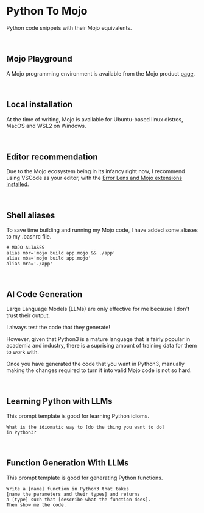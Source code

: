 <br>

# Python To Mojo

Python code snippets with their Mojo equivalents.

<br>

## Mojo Playground

A Mojo programming environment is available from the Mojo product [page](https://www.modular.com/mojo).

<br>

## Local installation

At the time of writing, Mojo is available for Ubuntu-based linux distros, MacOS and WSL2 on Windows.

<br>

## Editor recommendation

Due to the Mojo ecosystem being in its infancy right now, I recommend using VSCode as your editor, with the [Error Lens and Mojo extensions installed](https://youtu.be/KYEAiTBbNT8?si=_jTQnoe3cj3ViLYB).

<br>

## Shell aliases

To save time building and running my Mojo code, I have added some aliases to my .bashrc file.

```
# MOJO ALIASES
alias mbr='mojo build app.mojo && ./app'
alias mba='mojo build app.mojo'
alias mra='./app'
```

<br>

## AI Code Generation

Large Language Models (LLMs) are only effective for me because I don't trust their output.

I always test the code that they generate!

However, given that Python3 is a mature language that is fairly popular in academia and industry, there is a suprising amount of training data for them to work with.

Once you have generated the code that you want in Python3, manually making the changes required to turn it into valid Mojo code is not so hard.

<br>

## Learning Python with LLMs

This prompt template is good for learning Python idioms.

```
What is the idiomatic way to [do the thing you want to do]
in Python3?
```

<br>

## Function Generation With LLMs

This prompt template is good for generating Python functions.

```
Write a [name] function in Python3 that takes
[name the parameters and their types] and returns
a [type] such that [describe what the function does].
Then show me the code.
```
<br>
